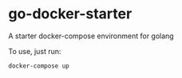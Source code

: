 # go-docker-starter
A starter docker-compose environment for golang

To use, just run:

```shell
docker-compose up
```
